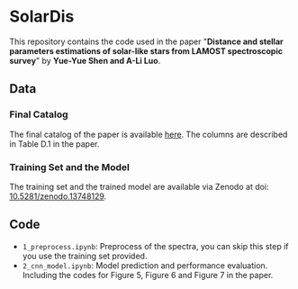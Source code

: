 # SolarDis
This repository contains the code used in the paper "**Distance and stellar parameters estimations of solar-like stars from LAMOST spectroscopic 
survey**" by **Yue-Yue Shen and A-Li Luo**.

## Data
### Final Catalog
The final catalog of the paper is available [here](https://nadc.china-vo.org/res/r101400/). 
The columns are described in Table D.1 in the paper.

### Training Set and the Model
The training set and the trained model are available via Zenodo at doi: [10.5281/zenodo.13748129](https://zenodo.org/doi/10.5281/zenodo.13748129).

## Code
- `1_preprocess.ipynb`: Preprocess of the spectra, you can skip this step if you use the training set provided.
- `2_cnn_model.ipynb`: Model prediction and performance evaluation. Including the codes for Figure 5, Figure 6 and Figure 7 in the paper.
